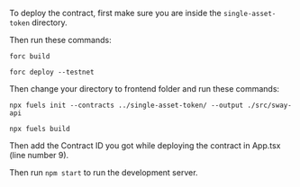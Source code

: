 To deploy the contract, first make sure you are inside the `single-asset-token` directory.

Then run these commands:

```forc build```

```forc deploy --testnet```


Then change your directory to frontend folder and run these commands:

```npx fuels init --contracts ../single-asset-token/ --output ./src/sway-api```

```npx fuels build```

Then add the Contract ID you got while deploying the contract in App.tsx (line number 9).

Then run `npm start` to run the development server.